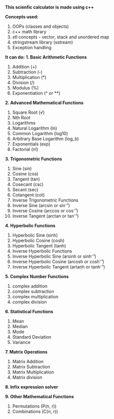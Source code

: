 **This scienfic calculator is made using c++**

**Concepts used:**
1. OOPs (classes and objects)
2. c++ math library
3. stl concepts -  vector, stack and unordered map
4. stringstream library (sstream)
5. Exception handling

**It can do:**
**1. Basic Arithmetic Functions**
1. Addition (+)
2. Subtraction (-)
3. Multiplication (*)
4. Division (/)
5. Modulus (%)
6. Exponentiation (^ or **)

**2. Advanced Mathematical Functions**
1.	Square Root (√)
2.	Nth Root
3.	Logarithms
4.	Natural Logarithm (ln)
5.	Common Logarithm (log10)
6.	Arbitrary Base Logarithm (log_b)
7.	Exponentials (exp)
8.	Factorial (n!)

**3. Trigonometric Functions**
1.	Sine (sin)
2.	Cosine (cos)
3.	Tangent (tan)
4.	Cosecant (csc)
5.	Secant (sec)
6.	Cotangent (cot)
7.	Inverse Trigonometric Functions
8.	Inverse Sine (arcsin or sin⁻¹)
9.	Inverse Cosine (arccos or cos⁻¹)
10.	Inverse Tangent (arctan or tan⁻¹)

**4. Hyperbolic Functions**
1.	Hyperbolic Sine (sinh)
2.	Hyperbolic Cosine (cosh)
3.	Hyperbolic Tangent (tanh)
4.	Inverse Hyperbolic Functions
5.	Inverse Hyperbolic Sine (arsinh or sinh⁻¹)
6.	Inverse Hyperbolic Cosine (arcosh or cosh⁻¹)
7.	Inverse Hyperbolic Tangent (artanh or tanh⁻¹)

**5. Complex Number Functions**
1.	complex addition
2.	complex subtraction
3.	complex multiplication
4.	complex division

**6. Statistical Functions**
1.	Mean
2.	Median
3.	Mode
4.	Standard Deviation
5.	Variance

**7. Matrix Operations**
1.	Matrix Addition
2.	Matrix Subtraction
3.	Matrix Multiplication
4.	Matrix division

**8. Infix expression solver**

**9. Other Mathematical Functions**
1.	Permutations (P(n, r))
2.	Combinations (C(n, r))

